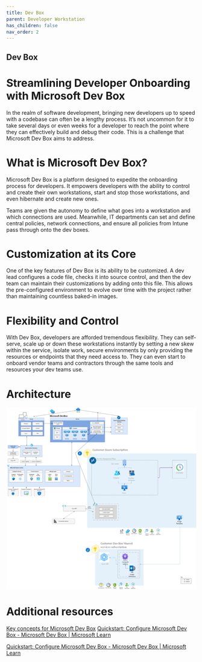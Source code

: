 ```yaml
---
title: Dev Box
parent: Developer Workstation
has_children: false
nav_order: 2
---
```


## Dev Box

# Streamlining Developer Onboarding with Microsoft Dev Box
In the realm of software development, bringing new developers up to speed with a codebase can often be a lengthy process. It’s not uncommon for it to take several days or even weeks for a developer to reach the point where they can effectively build and debug their code. This is a challenge that Microsoft Dev Box aims to address.

# What is Microsoft Dev Box?
Microsoft Dev Box is a platform designed to expedite the onboarding process for developers. It empowers developers with the ability to control and create their own workstations, start and stop those workstations, and even hibernate and create new ones.

Teams are given the autonomy to define what goes into a workstation and which connections are used. Meanwhile, IT departments can set and define central policies, network connections, and ensure all policies from Intune pass through onto the dev boxes.

# Customization at its Core
One of the key features of Dev Box is its ability to be customized. A dev lead configures a code file, checks it into source control, and then the dev team can maintain their customizations by adding onto this file. This allows the pre-configured environment to evolve over time with the project rather than maintaining countless baked-in images.

# Flexibility and Control
With Dev Box, developers are afforded tremendous flexibility. They can self-serve, scale up or down these workstations instantly by setting a new skew within the service, isolate work, secure environments by only providing the resources or endpoints that they need access to. They can even start to onboard vendor teams and contractors through the same tools and resources your dev teams use.

# Architecture

![Azure DevOps](../../assets/devbox-arch.png)

# Additional resources
[Key concepts for Microsoft Dev Box](https://learn.microsoft.com/en-us/azure/dev-box/concept-dev-box-concepts)
[Quickstart: Configure Microsoft Dev Box - Microsoft Dev Box | Microsoft Learn](https://learn.microsoft.com/en-us/azure/dev-box/quickstart-configure-dev-box-service?tabs=AzureADJoin)

[Quickstart: Configure Microsoft Dev Box - Microsoft Dev Box | Microsoft Learn](https://learn.microsoft.com/en-us/azure/dev-box/quickstart-configure-dev-box-service?tabs=AzureADJoin)


